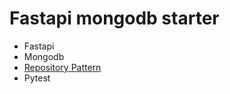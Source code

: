 # Fastapi mongodb starter

- Fastapi
- Mongodb
- [Repository Pattern](https://www.cosmicpython.com/book/chapter_02_repository.html)
- Pytest

